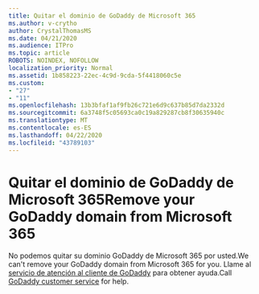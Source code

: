 ```yaml
---
title: Quitar el dominio de GoDaddy de Microsoft 365
ms.author: v-crytho
author: CrystalThomasMS
ms.date: 04/21/2020
ms.audience: ITPro
ms.topic: article
ROBOTS: NOINDEX, NOFOLLOW
localization_priority: Normal
ms.assetid: 1b858223-22ec-4c9d-9cda-5f4418060c5e
ms.custom:
- "27"
- "11"
ms.openlocfilehash: 13b3bfaf1af9fb26c721e6d9c637b85d7da2332d
ms.sourcegitcommit: 6a3748f5c05693ca0c19a829287cb8f30635940c
ms.translationtype: MT
ms.contentlocale: es-ES
ms.lasthandoff: 04/22/2020
ms.locfileid: "43789103"
---
```

# <a name="remove-your-godaddy-domain-from-microsoft-365"></a><span data-ttu-id="8f9d5-102">Quitar el dominio de GoDaddy de Microsoft 365</span><span class="sxs-lookup"><span data-stu-id="8f9d5-102">Remove your GoDaddy domain from Microsoft 365</span></span>

<span data-ttu-id="8f9d5-103">No podemos quitar su dominio GoDaddy de Microsoft 365 por usted.</span><span class="sxs-lookup"><span data-stu-id="8f9d5-103">We can't remove your GoDaddy domain from Microsoft 365 for you.</span></span> <span data-ttu-id="8f9d5-104">Llame al [servicio de atención al cliente de GoDaddy](https://aka.ms/contact-godaddy) para obtener ayuda.</span><span class="sxs-lookup"><span data-stu-id="8f9d5-104">Call [GoDaddy customer service](https://aka.ms/contact-godaddy) for help.</span></span>
  